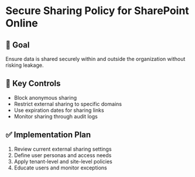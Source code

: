 # Secure Sharing Policy for SharePoint Online

## 🎯 Goal
Ensure data is shared securely within and outside the organization without risking leakage.

## 🔐 Key Controls
- Block anonymous sharing
- Restrict external sharing to specific domains
- Use expiration dates for sharing links
- Monitor sharing through audit logs

## ✅ Implementation Plan
1. Review current external sharing settings
2. Define user personas and access needs
3. Apply tenant-level and site-level policies
4. Educate users and monitor exceptions
